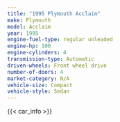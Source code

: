 ```yaml
---
title: "1995 Plymouth Acclaim"
make: Plymouth
model: Acclaim
year: 1995
engine-fuel-type: regular unleaded
engine-hp: 100
engine-cylinders: 4
transmission-type: Automatic
driven-wheels: Front wheel drive
number-of-doors: 4
market-category: N/A
vehicle-size: Compact
vehicle-style: Sedan
---
```


{{< car_info >}}
